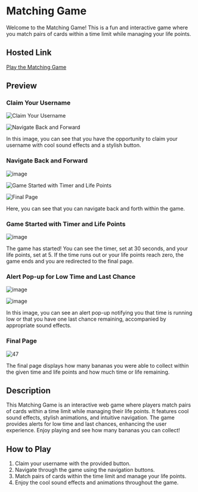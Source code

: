 # Matching Game

Welcome to the Matching Game! This is a fun and interactive game where you match pairs of cards within a time limit while managing your life points.

## Hosted Link

[Play the Matching Game](https://matching-game-ivory.vercel.app/)

## Preview

### Claim Your Username
![Claim Your Username](https://github.com/Ayush19bansal/Matching-Game/assets/118842033/f8a22aab-0fb1-4c73-84dd-38b6fa6fb4c9)

![Navigate Back and Forward](https://github.com/Ayush19bansal/Matching-Game/assets/118842033/0e20af05-9c53-42b3-b687-ac146a4f565f)

In this image, you can see that you have the opportunity to claim your username with cool sound effects and a stylish button.

### Navigate Back and Forward
![image](https://github.com/Ayush19bansal/Matching-Game/assets/118842033/e953d252-0c95-4ee5-8eca-22624d0920c1)

![Game Started with Timer and Life Points](https://github.com/Ayush19bansal/Matching-Game/assets/118842033/3b818adf-1b67-4449-8216-57309c30d712)

![Final Page](https://github.com/Ayush19bansal/Matching-Game/assets/118842033/507be98d-5a2e-483d-a116-148fc46c6539)



Here, you can see that you can navigate back and forth within the game.

### Game Started with Timer and Life Points
![image](https://github.com/Ayush19bansal/Matching-Game/assets/118842033/86e39909-9fae-4499-8d84-f5c28430790e)


The game has started! You can see the timer, set at 30 seconds, and your life points, set at 5. If the time runs out or your life points reach zero, the game ends and you are redirected to the final page.

### Alert Pop-up for Low Time and Last Chance
![image](https://github.com/Ayush19bansal/Matching-Game/assets/118842033/0897545e-1768-489a-9062-79cff8f1e94a)

![image](https://github.com/Ayush19bansal/Matching-Game/assets/118842033/e0d23b8f-6073-4462-9e1c-7370a411441a)


In this image, you can see an alert pop-up notifying you that time is running low or that you have one last chance remaining, accompanied by appropriate sound effects.

### Final Page

![47](https://github.com/Ayush19bansal/Matching-Game/assets/118842033/57e57ebc-f5d3-400d-82c7-0b605c887943)

The final page displays how many bananas you were able to collect within the given time and life points and how much time or life remaining.

## Description

This Matching Game is an interactive web game where players match pairs of cards within a time limit while managing their life points. It features cool sound effects, stylish animations, and intuitive navigation. The game provides alerts for low time and last chances, enhancing the user experience. Enjoy playing and see how many bananas you can collect!

## How to Play

1. Claim your username with the provided button.
2. Navigate through the game using the navigation buttons.
3. Match pairs of cards within the time limit and manage your life points.
4. Enjoy the cool sound effects and animations throughout the game.







